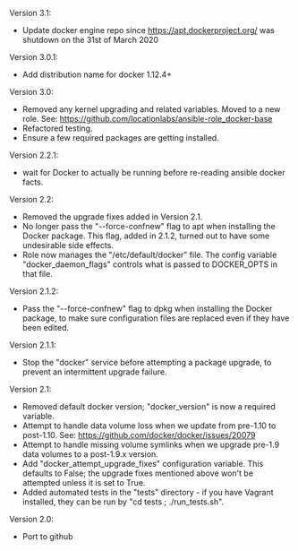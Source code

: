Version 3.1:
 - Update docker engine repo since https://apt.dockerproject.org/ was shutdown
   on the 31st of March 2020

Version 3.0.1:
 - Add distribution name for docker 1.12.4+

Version 3.0:
 - Removed any kernel upgrading and related variables. Moved to a new role.
   See: https://github.com/locationlabs/ansible-role_docker-base
 - Refactored testing.
 - Ensure a few required packages are getting installed.  
 
Version 2.2.1:
 - wait for Docker to actually be running before re-reading ansible docker facts.

Version 2.2:
 - Removed the upgrade fixes added in Version 2.1.
 - No longer pass the "--force-confnew" flag to apt when installing the Docker package.
   This flag, added in 2.1.2, turned out to have some undesirable side effects.
 - Role now manages the "/etc/default/docker" file. The config variable "docker_daemon_flags"
   controls what is passed to DOCKER_OPTS in that file.

Version 2.1.2:
 - Pass the "--force-confnew" flag to dpkg when installing the Docker package, to make
   sure configuration files are replaced even if they have been edited.

Version 2.1.1:
 - Stop the "docker" service before attempting a package upgrade, to prevent an intermittent
   upgrade failure.

Version 2.1:
 - Removed default docker version; "docker_version" is now a required variable.
 - Attempt to handle data volume loss when we update from pre-1.10 to post-1.10.
   See: https://github.com/docker/docker/issues/20079
 - Attempt to handle missing volume symlinks when we upgrade pre-1.9 data volumes
   to a post-1.9.x version.
 - Add "docker_attempt_upgrade_fixes" configuration variable. This defaults to False;
   the upgrade fixes mentioned above won't be attempted unless it is set to True.
 - Added automated tests in the "tests" directory - if you have Vagrant installed, they
   can be run by "cd tests ; ./run_tests.sh".

Version 2.0:
  - Port to github
